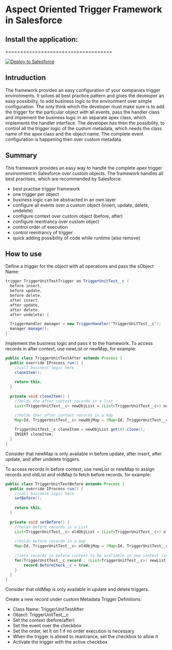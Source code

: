 # Aspect Oriented Trigger Framework in Salesforce
## Install the application:
====================================
 
<a href="https://githubsfdeploy.herokuapp.com?owner=behni&amp;repo=TriggerFramework">
  <img src="https://raw.githubusercontent.com/afawcett/githubsfdeploy/master/src/main/webapp/resources/img/deploy.png" alt="Deploy to Salesforce" />
</a>

## Intruduction
The framework provides an easy configuration of your companies trigger environments. It solves all best practice pattern and gives the developer an easy possibility, to add business logic to the environment over simple configuration. The only think which the developer must make sure is to add the trigger for the particular object with all events, pass the handler class and implement the business logic in an separate apex class, which implements the handler interface. The developer has then the possibility, to control all the trigger logic of the custom metadata, which needs the class name of the apex class and the object name. The complete event configuration is happening then over custom metadata.

## Summary
This framework provides an easy way to handle the complete apex trigger environment in Salesforce over custom objects. The framework handles all best practises, which are recommended by Salesforce:
* best practise trigger framework
* one trigger per object
* business logic can be abstracted in an own layer
* configure all events over a custom object (insert, update, delete, undelete)
* configure context over custom object (before, after)
* configure reentrancy over custom object
* control order of execution
* control reentrancy of trigger
* quick adding possibility of code while runtime (also remove)

## How to use
Define a trigger for the object with all operations and pass the sObject Name:
```java
trigger TriggerUnitTestTrigger on TriggerUnitTest__c (
  before insert, 
  before update, 
  before delete, 
  after insert, 
  after update, 
  after delete, 
  after undelete) {

  TriggerHandler manager = new TriggerHandler('TriggerUnitTest__c');
  manager.manage();
}
```

Implement the business logic and pass it to the framework.
To access records in after context, use newList or newMap, for example:
```java
public class TriggerUnitTestAfter extends Process {
  public override IProcess run() {
    //call business logic here
    cloneItem();
  
    return this;
  }
  
  private void cloneItem() {
    //holds the after context records in a list
    List<TriggerUnitTest__c> newObjList = (List<TriggerUnitTest__c>) newList;

    //holds ther after context records in a map
    Map<Id, TriggerUnitTest__c> newObjMap = (Map<Id, TriggerUnitTest__c>) newMap;
      
    TriggerUnitTest__c cloneItem = newObjList.get(0).clone();
    INSERT cloneItem;
  }
}
```
Consider that newMap is only available in before update, after insert, after update, and after undelete triggers.

To access records in before context, use newList or newMap to assign records and oldList and oldMap to fetch before records, for example:
```java
public class TriggerUnitTestBefore extends Process {
  public override IProcess run() {
    //call business logic here
    setBefore();
  
    return this;
  }
  
  private void setBefore() {
    //holds before records in a List
    List<TriggerUnitTest__c> oldObjList = (List<TriggerUnitTest__c>) oldList;
      
    //holds before records in a map
    Map<Id, TriggerUnitTest__c> oldObjMap = (Map<Id, TriggerUnitTest__c>) oldMap;
      
    //sets records in before context to be avaliable in new context (in newList)
    for(TriggerUnitTest__c record : (List<TriggerUnitTest__c>) newList) {
        record.BeforeCheck__c = true;
    }
  }
}
```
Consider that oldMap is only available in update and delete triggers.

Create a new record under custom Metadata Trigger Definitions:
* Class Name: TriggerUnitTestAfter
* Object: TriggerUnitTest__c
* Set the context (before/after)
* Set the event over the checkbox
* Set the order, let it on 1 if no order execution is necessary
* When the trigger is allewd to reantrance, set the checkbox to allow it
* Activate the trigger with the active checkbox
